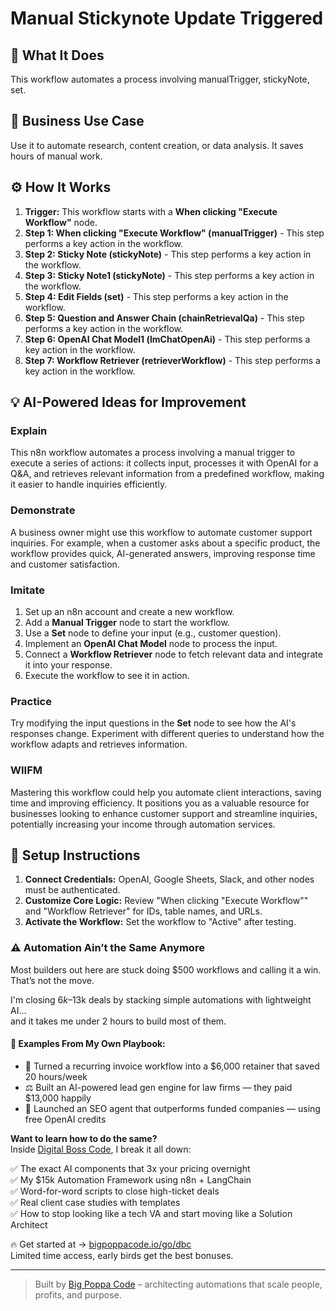 # Manual Stickynote Update Triggered

## 🚀 What It Does
This workflow automates a process involving manualTrigger, stickyNote, set.

## 💼 Business Use Case
Use it to automate research, content creation, or data analysis. It saves hours of manual work.

## ⚙️ How It Works
1.  **Trigger:** This workflow starts with a **When clicking "Execute Workflow"** node.
2. **Step 1: When clicking "Execute Workflow" (manualTrigger)** - This step performs a key action in the workflow.
3. **Step 2: Sticky Note (stickyNote)** - This step performs a key action in the workflow.
4. **Step 3: Sticky Note1 (stickyNote)** - This step performs a key action in the workflow.
5. **Step 4: Edit Fields (set)** - This step performs a key action in the workflow.
6. **Step 5: Question and Answer Chain (chainRetrievalQa)** - This step performs a key action in the workflow.
7. **Step 6: OpenAI Chat Model1 (lmChatOpenAi)** - This step performs a key action in the workflow.
8. **Step 7: Workflow Retriever (retrieverWorkflow)** - This step performs a key action in the workflow.

## 💡 AI-Powered Ideas for Improvement
### Explain
This n8n workflow automates a process involving a manual trigger to execute a series of actions: it collects input, processes it with OpenAI for a Q&A, and retrieves relevant information from a predefined workflow, making it easier to handle inquiries efficiently.

### Demonstrate
A business owner might use this workflow to automate customer support inquiries. For example, when a customer asks about a specific product, the workflow provides quick, AI-generated answers, improving response time and customer satisfaction.

### Imitate
1. Set up an n8n account and create a new workflow.
2. Add a **Manual Trigger** node to start the workflow.
3. Use a **Set** node to define your input (e.g., customer question).
4. Implement an **OpenAI Chat Model** node to process the input.
5. Connect a **Workflow Retriever** node to fetch relevant data and integrate it into your response.
6. Execute the workflow to see it in action.

### Practice
Try modifying the input questions in the **Set** node to see how the AI's responses change. Experiment with different queries to understand how the workflow adapts and retrieves information.

### WIIFM
Mastering this workflow could help you automate client interactions, saving time and improving efficiency. It positions you as a valuable resource for businesses looking to enhance customer support and streamline inquiries, potentially increasing your income through automation services.

## 🔧 Setup Instructions
1. **Connect Credentials:** OpenAI, Google Sheets, Slack, and other nodes must be authenticated.
2. **Customize Core Logic:** Review "When clicking "Execute Workflow"" and "Workflow Retriever" for IDs, table names, and URLs.
3. **Activate the Workflow:** Set the workflow to "Active" after testing.

### ⚠️ Automation Ain’t the Same Anymore

Most builders out here are stuck doing $500 workflows and calling it a win.  
That’s not the move.  

I'm closing $6k–$13k deals by stacking simple automations with lightweight AI...  
and it takes me under 2 hours to build most of them.

#### 🧠 Examples From My Own Playbook:
- 🔁 Turned a recurring invoice workflow into a $6,000 retainer that saved 20 hours/week  
- ⚖️ Built an AI-powered lead gen engine for law firms — they paid $13,000 happily  
- 🚀 Launched an SEO agent that outperforms funded companies — using free OpenAI credits  

**Want to learn how to do the same?**  
Inside [Digital Boss Code](https://bigpoppacode.io/go/dbc), I break it all down:

✅ The exact AI components that 3x your pricing overnight  
✅ My $15k Automation Framework using n8n + LangChain  
✅ Word-for-word scripts to close high-ticket deals  
✅ Real client case studies with templates  
✅ How to stop looking like a tech VA and start moving like a Solution Architect  

🔥 Get started at → [bigpoppacode.io/go/dbc](https://bigpoppacode.io/go/dbc)  
Limited time access, early birds get the best bonuses.

---
> Built by [Big Poppa Code](https://bigpoppacode.io) – architecting automations that scale people, profits, and purpose.
